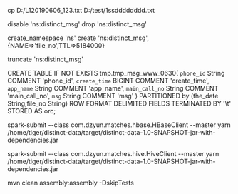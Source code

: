 


cp D:/L120190606_123.txt D:/test/1ssdddddddd.txt

disable 'ns:distinct_msg'
drop 'ns:distinct_msg'

create_namespace 'ns'
create 'ns:distinct_msg',{NAME=>'file_no',TTL=>5184000}

truncate 'ns:distinct_msg'


CREATE  TABLE IF NOT EXISTS  tmp.tmp_msg_www_0630(
  `phone_id` String  COMMENT 'phone_id',
  `create_time` BIGINT  COMMENT 'create_time',
  `app_name` String  COMMENT 'app_name',
  `main_call_no` String COMMENT 'main_call_no',
  `msg` String COMMENT 'msg'
)
PARTITIONED  by (the_date String,file_no String)
ROW FORMAT DELIMITED FIELDS TERMINATED BY '\t'
STORED AS orc;

spark-submit --class com.dzyun.matches.hbase.HBaseClient --master yarn /home/tiger/distinct-data/target/distinct-data-1.0-SNAPSHOT-jar-with-dependencies.jar


spark-submit --class com.dzyun.matches.hive.HiveClient --master yarn /home/tiger/distinct-data/target/distinct-data-1.0-SNAPSHOT-jar-with-dependencies.jar

mvn clean assembly:assembly -DskipTests
